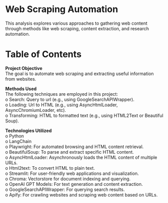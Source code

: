 # Web Scraping Automation
This analysis explores various approaches to gathering web content through methods like web scraping, content extraction, and research automation.

# Table of Contents

**Project Objective**  
The goal is to automate web scraping and extracting useful information from websites. 

**Methods Used**  
The following techniques are employed in this project:  
o Search: Query to url (e.g., using GoogleSearchAPIWrapper).  
o Loading: Url to HTML (e.g., using AsyncHtmlLoader, AsyncChromiumLoader, etc).  
o Transforming: HTML to formatted text (e.g., using HTML2Text or Beautiful Soup).  

**Technologies Utilized**  
o Python  
o LangChain  
o Playwright: For automated browsing and HTML content retrieval.  
o BeautifulSoup: To parse and extract specific HTML content.  
o AsyncHtmlLoader: Asynchronously loads the HTML content of multiple URLs.  
o Html2text: To convert HTML to plain text.  
o Streamlit: For user-friendly web applications and visualization.  
o Chroma: Vectorstore for document indexing and querying.  
o OpenAI GPT Models: For text generation and content extraction.  
o GoogleSearchAPIWrapper: For querying search results.  
o Apify: For crawling websites and scraping web content based on URLs.
